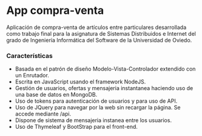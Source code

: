 # App compra-venta
Aplicación de compra-venta de artículos entre particulares desarrollada como trabajo final para la asignatura de Sistemas Distribuidos e Internet del grado de Ingeniería Informática del Software de la Universidad de Oviedo.

### Características
- Basada en el patrón de diseño Modelo-Vista-Controlador extendido con un Enrutador.
- Escrita en JavaScript usando el framework NodeJS.
- Gestión de usuarios, ofertas y mensajeria instantanea haciendo uso de una base de datos en MongoDB.
- Uso de tokens para autenticación de usuarios y para uso de API.
- Uso de JQuery para navegar por la web sin recargar la página. Se accede mediante /api.
- Dispone de sistema de mensajeria instanea entre los usuarios.
- Uso de Thymeleaf y BootStrap para el front-end.

